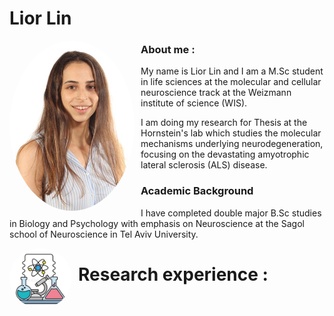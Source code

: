 # Lior Lin

<img src="My_image_screenshot.jpg" align="left" width="200" style="border-radius: 50%; margin-right: 10px;">

### About me :
My name is Lior Lin and I am a M.Sc student in life sciences at the molecular and cellular neuroscience track at the Weizmann institute of science (WIS).

I am doing my research for Thesis at the Hornstein's lab which studies the molecular mechanisms underlying neurodegeneration, focusing on the devastating amyotrophic lateral sclerosis (ALS) disease. 

### Academic Background
I have completed double major B.Sc studies in Biology and Psychology with emphasis on Neuroscience at the Sagol school of Neuroscience in Tel Aviv University.

<img src="Lab_tools_image.jpg" align="left" width="100" length="200" style="border-radius: 50%; margin-right: 10px;">

# Research experience :
